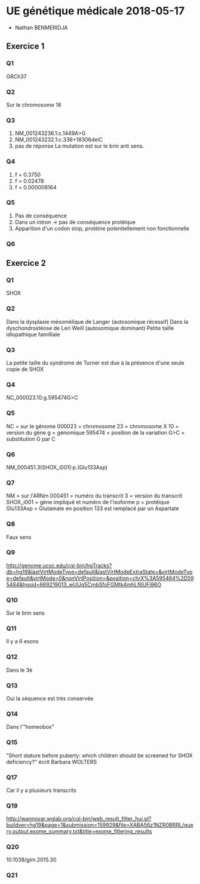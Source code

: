 # UE génétique médicale 2018-05-17
* Nathan BENMERIDJA
## Exercice 1
### Q1
GRCh37
### Q2
Sur le chromosome 18
### Q3
1. NM_001243236.1:c.1449A>G
2. NM_001243232.1:c.336+18306delC
3. pas de réponse
La mutation est sur le brin anti sens.
### Q4
1. f = 0.3750
2. f = 0.02478
3. f = 0.000008164
### Q5
1. Pas de conséquence
2. Dans un intron -> pas de conséquence protéique
3. Apparition d'un codon stop, protéine potentiellement non fonctionnelle
### Q6

## Exercice 2
### Q1
SHOX
### Q2
Dans la dysplasie mésomélique de Langer (autosomique récessif)
Dans la dyschondrostéose de Leri Weill (autosomique dominant)
Petite taille idiopathique familliale 
### Q3
La petite taille du syndrome de Turner est due à la présence d'une seule copie de SHOX
### Q4
NC_000023.10:g.595474G>C
### Q5
NC = sur le génome
000023 = chromosome 23 = chromosome X
10 = version du gène
g = génomique
595474 = position de la variation
G>C = substitution G par C
### Q6
NM_000451.3(SHOX_i001):p.(Glu133Asp)
### Q7
NM = sur l'ARNm
000451 = numéro du transcrit
3 = version du transcrit 
SHOX_i001 = gène impliqué et numéro de l'isoforme
p = protéique
Glu133Asp = Glutamate en position 133 est remplacé par un Aspartate
### Q8 
Faux sens 
### Q9
http://genome.ucsc.edu/cgi-bin/hgTracks?db=hg19&lastVirtModeType=default&lastVirtModeExtraState=&virtModeType=default&virtMode=0&nonVirtPosition=&position=chrX%3A595464%2D595484&hgsid=669219013_wUUq5CmbSfoFGMtk4mhLf6UFj96O
### Q10
Sur le brin sens 
### Q11
Il y a 6 exons
### Q12
Dans le 3è
### Q13
Oui la séquence est très conservée 
### Q14
Dans l'"homeobox"
### Q15
"Short stature before puberty: which children should be screened for SHOX deficiency?" écrit Barbara WOLTERS
### Q17
Car il y a plusieurs transcrits
### Q19
http://wannovar.wglab.org/cgi-bin/web_result_filter_hui.pl?buildver=hg19&page=1&submission=159929&file=XABA56z1NZR0BRRL/query.output.exome_summary.txt&title=exome_filtering_results
### Q20
10.1038/gim.2015.30
### Q21
